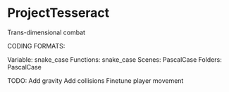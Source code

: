 # ProjectTesseract
Trans-dimensional combat


CODING FORMATS:

Variable: snake_case
Functions: snake_case
Scenes: PascalCase
Folders: PascalCase


TODO:
Add gravity
Add collisions
Finetune player movement
